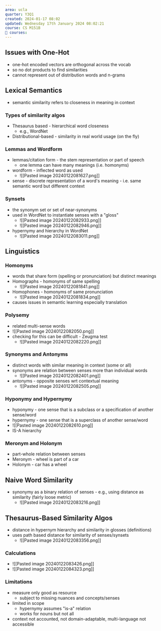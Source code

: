 ```yaml
---
area: ucla
quarter: Y3Q1
created: 2024-01-17 08:02
updated: Wednesday 17th January 2024 08:02:21
course: CS M151B
📕 courses:
---
```

## Issues with One-Hot
- one-hot encoded vectors are orthogonal across the vocab
- so no dot products to find similarities
- cannot represent out of distribution words and n-grams
## Lexical Semantics
- semantic similarity refers to closeness in meaning in context
### Types of similarity algos
- Thesaurus based - hierarchical word closeness
	- e.g., WordNet
- Distributional-based - similarity in real world usage (on the fly)
### Lemmas and Wordform
- lemmas/citation form - the stem representation or part of speech
	- one lemma can have many meanings (i.e. homonyms)
- wordform - inflected word as used
	- ![[Pasted image 20240122081627.png]]
- sense - discrete representation of a word's meaning - i.e. same semantic word but different context
### Synsets
- the synonym set or set of near-synonyms
- used in WordNet to instantiate senses with a "gloss"
	- ![[Pasted image 20240122082933.png]]
	- ![[Pasted image 20240122082946.png]]
- hypernymy and hierarchy in WordNet
	- ![[Pasted image 20240122083011.png]]
## Linguistics
### Homonyms
- words that share form (spelling or pronunciation) but distinct meanings
- Homographs - homonyms of same spelling
	- ![[Pasted image 20240122081841.png]]
- Homophones - homonyms of same pronunciation
	- ![[Pasted image 20240122081834.png]]
- causes issues in semantic learning especially translation
### Polysemy
- related multi-sense words
- ![[Pasted image 20240122082050.png]]
- checking for this can be difficult - Zeugma test
	- ![[Pasted image 20240122082220.png]]
### Synonyms and Antonyms
- distinct words with similar meaning in context (some or all)
- synonyms are relation between senses more than individual words
	- ![[Pasted image 20240122082401.png]]
- antonyms - opposite senses wrt contextual meaning
	- ![[Pasted image 20240122082505.png]]
### Hyponymy and Hypernymy
- hyponymy - one sense that is a subclass or a specification of another sense/word
- hypernymy - one sense that is a superclass of another sense/word
- ![[Pasted image 20240122082610.png]]
- IS-A hierarchy
### Meronym and Holonym
- part-whole relation between senses
- Meronym - wheel is part of a car
- Holonym - car has a wheel


## Naive Word Similarity
- synonymy as a binary relation of senses - e.g., using distance as similarity (fairly loose metric)
	- ![[Pasted image 20240122083216.png]]
## Thesaurus-Based Similarity Algos
- distance in hypernym hierarchy and similarity in glosses (definitions)
- uses path based distance for similarity of senses/synsets
	- ![[Pasted image 20240122083356.png]]
### Calculations
- ![[Pasted image 20240122083426.png]]
- ![[Pasted image 20240122084323.png]]
### Limitations
- measure only good as resource
	- subject to missing nuances and concepts/senses
- limited in scope
	- hypernymy assumes "is-a" relation
	- works for nouns but not all
- context not accounted, not domain-adaptable, multi-language not accessible